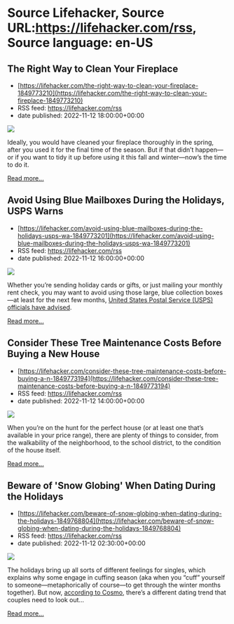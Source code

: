 # Source Lifehacker, Source URL:https://lifehacker.com/rss, Source language: en-US

## The Right Way to Clean Your Fireplace
 - [https://lifehacker.com/the-right-way-to-clean-your-fireplace-1849773210](https://lifehacker.com/the-right-way-to-clean-your-fireplace-1849773210)
 - RSS feed: https://lifehacker.com/rss
 - date published: 2022-11-12 18:00:00+00:00

<img src="https://i.kinja-img.com/gawker-media/image/upload/s--X8sOMsrn--/c_fit,fl_progressive,q_80,w_636/19b9e0f36b18facf9b2d683f5191770b.jpg" /><p>Ideally, you would have cleaned your fireplace thoroughly in the spring, after you used it for the final time of the season. But if that didn’t happen—or if you want to tidy it up before using it this fall and winter—now’s the time to do it.<br /></p><p><a href="https://lifehacker.com/the-right-way-to-clean-your-fireplace-1849773210">Read more...</a></p>

## Avoid Using Blue Mailboxes During the Holidays, USPS Warns
 - [https://lifehacker.com/avoid-using-blue-mailboxes-during-the-holidays-usps-wa-1849773201](https://lifehacker.com/avoid-using-blue-mailboxes-during-the-holidays-usps-wa-1849773201)
 - RSS feed: https://lifehacker.com/rss
 - date published: 2022-11-12 16:00:00+00:00

<img src="https://i.kinja-img.com/gawker-media/image/upload/s--7USelT6i--/c_fit,fl_progressive,q_80,w_636/9979916342bdd5c9577eeb91229b3c0e.jpg" /><p>Whether you’re sending holiday cards or gifts, or just mailing your monthly rent check, you may want to avoid using those large, blue collection boxes—at least for the next few months, <a href="https://www.al.com/news/2022/10/heres-when-you-shouldnt-use-post-office-drop-boxes-according-to-usps.html" rel="noopener noreferrer" target="_blank">United States Postal Service (USPS) officials have advised</a>. </p><p><a href="https://lifehacker.com/avoid-using-blue-mailboxes-during-the-holidays-usps-wa-1849773201">Read more...</a></p>

## Consider These Tree Maintenance Costs Before Buying a New House
 - [https://lifehacker.com/consider-these-tree-maintenance-costs-before-buying-a-n-1849773194](https://lifehacker.com/consider-these-tree-maintenance-costs-before-buying-a-n-1849773194)
 - RSS feed: https://lifehacker.com/rss
 - date published: 2022-11-12 14:00:00+00:00

<img src="https://i.kinja-img.com/gawker-media/image/upload/s--pdWJ2w5b--/c_fit,fl_progressive,q_80,w_636/e92a9211ed98a9e9c0825218e6db1149.jpg" /><p>When you’re on the hunt for the perfect house (or at least one that’s available in your price range), there are plenty of things to consider, from the walkability of the neighborhood, to the school district, to the condition of the house itself. </p><p><a href="https://lifehacker.com/consider-these-tree-maintenance-costs-before-buying-a-n-1849773194">Read more...</a></p>

## Beware of 'Snow Globing' When Dating During the Holidays
 - [https://lifehacker.com/beware-of-snow-globing-when-dating-during-the-holidays-1849768804](https://lifehacker.com/beware-of-snow-globing-when-dating-during-the-holidays-1849768804)
 - RSS feed: https://lifehacker.com/rss
 - date published: 2022-11-12 02:30:00+00:00

<img src="https://i.kinja-img.com/gawker-media/image/upload/s--yyljHv5d--/c_fit,fl_progressive,q_80,w_636/5c6f6be4a2a9e5ac029b1a89d604de8d.jpg" /><p>The holidays bring up all sorts of different feelings for singles, which explains why some engage in cuffing season (aka when you “cuff” yourself to someone—metaphorically of course—to get through the winter months together). But now, <a href="https://www.cosmopolitan.com/sex-love/a30211085/breakups-after-holidays-explained/#:~:text=Coined%20right%20here%2C%20right%20now,more%20serious%20than%20you%20are." rel="noopener noreferrer" target="_blank">according to Cosmo</a>, there’s a different dating trend that couples need to look out…</p><p><a href="https://lifehacker.com/beware-of-snow-globing-when-dating-during-the-holidays-1849768804">Read more...</a></p>

